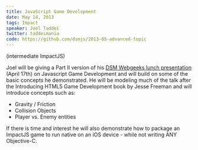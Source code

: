 ```yaml
---
title: JavaScript Game Development
date: May 14, 2013
tags: Impact
speaker: Joel Taddei
twitter: taddeimania
code: https://github.com/dsmjs/2013-05-advanced-topic
---
```


(intermediate ImpactJS)

Joel will be giving a Part II version of his [DSM Webgeeks lunch presentation](http://www.dsmwebgeeks.com/2013/04/javascript-game-development-%E2%80%93-lunch-meeting-wed-april-17th/)
(April 17th) on Javascript Game Development and will build on some of the basic
concepts he demonstrated.  He will be modeling much of the talk after the Introducing
HTML5 Game Development book by Jesse Freeman and will introduce concepts such as:

- Gravity / Friction
- Collision Objects
- Player vs. Enemy entities

If there is time and interest he will also demonstrate how to package an ImpactJS
game to run native on an iOS device - while not writing ANY Objective-C.

